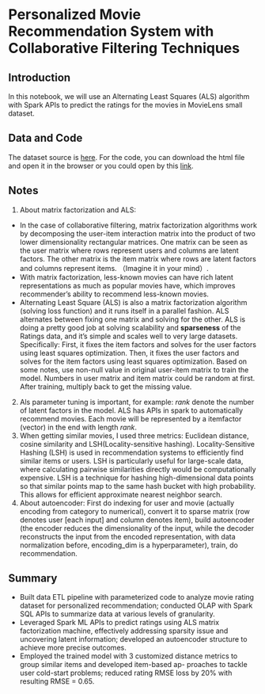# Personalized Movie Recommendation System with Collaborative Filtering Techniques

## Introduction
In this notebook, we will use an Alternating Least Squares (ALS) algorithm with Spark APIs to predict the ratings for the movies in MovieLens small dataset.

## Data and Code
The dataset source is [here](https://grouplens.org/datasets/movielens/latest/). For the code, you can download the html file and open it in the browser or you could open by this [link](https://databricks-prod-cloudfront.cloud.databricks.com/public/4027ec902e239c93eaaa8714f173bcfc/1772353219017266/1167986716657297/105392983207357/latest.html).

## Notes

 1. About matrix factorization and ALS:
   - In the case of collaborative filtering, matrix factorization algorithms work by decomposing the user-item interaction matrix into the product of two lower dimensionality rectangular matrices. One matrix can be seen as the user matrix where rows represent users and columns are latent factors. The other matrix is the item matrix where rows are latent factors and columns represent items. （Imagine it in your mind）.
   - With matrix factorization, less-known movies can have rich latent representations as much as popular movies have, which improves recommender’s ability to recommend less-known movies.
   - Alternating Least Square (ALS) is also a matrix factorization algorithm (solving loss function) and it runs itself in a parallel fashion. ALS alternates between fixing one matrix and solving for the other. ALS is doing a pretty good job at solving scalability and **sparseness** of the Ratings data, and it’s simple and scales well to very large datasets. Specifically: First, it fixes the item factors and solves for the user factors using least squares optimization. Then, it fixes the user factors and solves for the item factors using least squares optimization. Based on some notes, use non-null value in original user-item matrix to train the model. Numbers in user matrix and item matrix could be random at first. After training, multiply back to get the missing value.
 2. Als parameter tuning is important, for example: *rank* denote the number of latent factors in the model. ALS has APIs in spark to automatically recommend movies. Each movie will be represented by a itemfactor (vector) in the end with length *rank*.
 3. When getting similar movies, I used three metrics: Euclidean distance, cosine similarity and LSH(Locality-sensitive hashing). Locality-Sensitive Hashing (LSH) is used in recommendation systems to efficiently find similar items or users. LSH is particularly useful for large-scale data, where calculating pairwise similarities directly would be computationally expensive. LSH is a technique for hashing high-dimensional data points so that similar points map to the same hash bucket with high probability. This allows for efficient approximate nearest neighbor search.
 4. About autoencoder: First do indexing for user and movie (actually encoding from category to numerical), convert it to sparse matrix (row denotes user [each input] and column denotes item), build autoencoder (the encoder reduces the dimensionality of the input, while the decoder reconstructs the input from the encoded representation, with data normalization before, encoding_dim is a hyperparameter), train, do recommendation.

## Summary
- Built data ETL pipeline with parameterized code to analyze movie rating dataset for personalized recommendation;
conducted OLAP with Spark SQL APIs to summarize data at various levels of granularity.
- Leveraged Spark ML APIs to predict ratings using ALS matrix factorization machine, effectively addressing sparsity
issue and uncovering latent information; developed an autoencoder structure to achieve more precise outcomes.
- Employed the trained model with 3 customized distance metrics to group similar items and developed item-based ap-
proaches to tackle user cold-start problems; reduced rating RMSE loss by 20% with resulting RMSE = 0.65.
